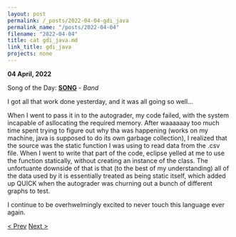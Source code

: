 ```yaml
---
layout: post
permalink: /_posts/2022-04-04-gdi_java
permalink_name: "/posts/2022-04-04"
filename: "2022-04-04"
title: cat gdi_java.md
link_title: gdi_java
projects: none
---
```

**04 April, 2022**

Song of the Day: [**SONG**]() - *Band*

I got all that work done yesterday, and it was all going so well...

When I went to pass it in to the autograder, my code failed, with the system incapable of asllocating the required memory. After waaaaaay too much time spent trying to figure out why tha was happening (works on my machine, java is supposed to do its own garbage collection), I realized that the source was the static function I was using to read data from the .csv file. When I went to write that part of the code, eclipse yelled at me to use the function statically, without creating an instance of the class. The unfortuante downside of that is that (to the best of my understanding) all of the data used by it is essentially treated as being static itself, which added up QUICK when the autograder was churning out a bunch of different graphs to test.

I continue to be overhwelmingly excited to never touch this language ever again.

[< Prev](/_posts/2022-04-03-praise_hashtables)    [Next >](/all_caught_up)
